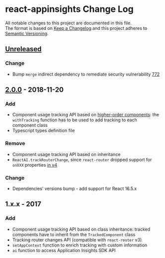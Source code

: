 # react-appinsights Change Log

All notable changes to this project are documented in this file.  
The format is based on [Keep a Changelog](http://keepachangelog.com/) and this project adheres to [Semantic Versioning](http://semver.org/).

## [Unreleased]
### Change
- Bump `merge` indirect dependency to remediate security vulnerability [772](https://www.npmjs.com/advisories/722)

## [2.0.0] - 2018-11-20
### Add
- Component usage tracking API based on [higher-order components](https://reactjs.org/docs/higher-order-components.html): the `withTracking` function has to be used to add tracking to each component class
- Typescript types definition file

### Remove
- Component usage tracking API based on inheritance
- `ReactAI.trackRouterChange`, since `react-router` dropped support for `onXXX` properties [in v4](https://github.com/ReactTraining/react-router/blob/master/packages/react-router/docs/guides/migrating.md#on-properties)

### Change
- Dependencies' versions bump - add support for React 16.5.x
 

## 1.x.x - 2017
### Add
- Component usage tracking API based on class inheritance: tracked components have to inherit from the `TrackedComponent` class
- Tracking router changes API (compatible with `react-router` v3)
- `setAppContext` function to enrich tracking with custom information
- `ai` function to access Application Insights SDK API


[Unreleased]: https://github.com/Azure/react-appinsights/compare/v2.0.0...HEAD
[2.0.0]: https://github.com/Azure/react-appinsights/compare/v1.0.4...v2.0.0